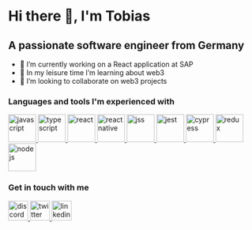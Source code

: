 # Hi there 👋, I'm Tobias

## A passionate software engineer from Germany

- 🔭 I’m currently working on a React application at SAP
- 🌱 In my leisure time I’m learning about web3
- 👯 I’m looking to collaborate on web3 projects

### Languages and tools I'm experienced with 
<div>
  <a href="https://developer.mozilla.org/en-US/docs/Web/javascript">
    <img src="https://pluspng.com/img-png/javascript-vector-png-javascript-vector-logo-600.png" alt="javascript" height="56"/>
  </a>
  <a href="https://www.typescriptlang.org/docs/home.html">
    <img src="https://codingthesmartway.com/wp-content/uploads/2017/12/logo_typescript.png" alt="typescript" height="56"/>
  </a>
  <a href="https://reactjs.org/docs/getting-started.html">
    <img src="https://blog.octo.com/wp-content/uploads/2015/12/react-logo-1000-transparent.png" alt="react" height="56"/>
  </a>        
  <a href="https://reactnative.dev/docs/getting-started">
    <img src="https://pagepro.co/blog/wp-content/uploads/2020/03/react-native-logo-884x1024.png" alt="react native" height="56"/>  
  </a>            
  <a href="https://cssinjs.org/?v=v10.3.0">
    <img src="https://seeklogo.com/images/J/jss-logo-2B9BC9020D-seeklogo.com.png" alt="jss" height="56"/>
  </a>                  
  <a href="https://jestjs.io/docs/getting-started">
    <img src="https://dz2cdn1.dzone.com/storage/temp/13130265-jest-logo-png-transparent.png" alt="jest" height="56"/>
  </a>                      
  <a href="https://docs.cypress.io/">
    <img src="https://asset.jarombek.com/logos/cypress.png" alt="cypress" height="56"/>
  </a>
  <a href="https://redux.js.org/">
    <img src="https://s3.amazonaws.com/media-p.slid.es/uploads/745186/images/4839343/redux.png" alt="redux" height="56"/>
  </a>                              
  <a href="https://nodejs.org/en/docs/">
    <img src="https://www.mindrops.com/images/nodejs-image.png" alt="nodejs" height="56"/>
  </a>                                  
</div>
  
### Get in touch with me
<div>
  <a href="https://discord.com/users/tobiswu#7761">
    <img src="https://logodownload.org/wp-content/uploads/2017/11/discord-logo-1.png" alt="discord" height="40"/>
  </a>
  <a href="https://twitter.com/tobiswu">
    <img src="https://cdn.dribbble.com/users/171712/screenshots/822333/twitterlogo.png" alt="twitter" height="40"/>
  </a>
  <a href="https://www.linkedin.com/in/tobias-wupperfeld/">
    <img src="https://pngimg.com/uploads/linkedIn/linkedIn_PNG39.png" alt="linkedin" height="40"/>
  </a>
</div>
